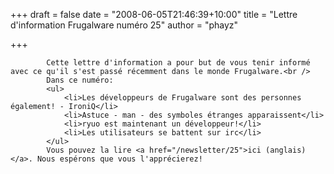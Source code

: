 
+++
draft = false
date = "2008-06-05T21:46:39+10:00"
title = "Lettre d'information Frugalware numéro 25"
author = "phayz"

+++

            Cette lettre d'information a pour but de vous tenir informé avec ce qu'il s'est passé récemment dans le monde Frugalware.<br />
            Dans ce numéro:
            <ul>
                <li>Les développeurs de Frugalware sont des personnes également! - IroniQ</li>
                <li>Astuce - man - des symboles étranges apparaissent</li>
                <li>ryuo est maintenant un développeur!</li>
                <li>Les utilisateurs se battent sur irc</li>
            </ul>
            Vous pouvez la lire <a href="/newsletter/25">ici (anglais)</a>. Nous espérons que vous l'apprécierez!
            
        